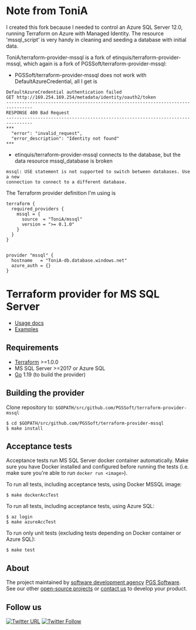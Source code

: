 # Note from ToniA

I created this fork because I needed to control an Azure SQL Server 12.0, running Terraform on Azure with Managed Identity. The resource 'mssql_script' is very handy in cleaning and seeding a database with initial data.

ToniA/terraform-provider-mssql is a fork of etinquis/terraform-provider-mssql, which again is a fork of PGSSoft/terraform-provider-mssql:
* PGSSoft/terraform-provider-mssql does not work with DefaultAzureCredential, all I get is
```
DefaultAzureCredential authentication failed
GET http://169.254.169.254/metadata/identity/oauth2/token
--------------------------------------------------------------------------------
RESPONSE 400 Bad Request
--------------------------------------------------------------------------------
***
  "error": "invalid_request",
  "error_description": "Identity not found"
***
```
* etinquis/terraform-provider-mssql connects to the database, but the data resource mssql_database is broken
```
mssql: USE statement is not supported to switch between databases. Use a new
connection to connect to a different database.
```

The Terraform provider definition I'm using is
```
terraform {
  required_providers {
    mssql = {
      source  = "ToniA/mssql"
      version = ">= 0.1.0"
    }
  }
}


provider "mssql" {
  hostname   = "ToniA-db.database.windows.net"
  azure_auth = {}
}
```

# Terraform provider for MS SQL Server

- [Usage docs](docs/index.md)
- [Examples](examples/)

## Requirements
- [Terraform](https://www.terraform.io/downloads) >=1.0.0
- MS SQL Server >=2017 or Azure SQL
- [Go](https://go.dev/doc/install) 1.19 (to build the provider)

## Building the provider
Clone repository to: `$GOPATH/src/github.com/PGSSoft/terraform-provider-mssql`

```shell
$ cd $GOPATH/src/github.com/PGSSoft/terraform-provider-mssql
$ make install
```

## Acceptance tests
Acceptance tests run MS SQL Server docker container automatically.
Make sure you have Docker installed and configured before running the tests (i.e. make sure you're able to run `docker run <image>`).

To run all tests, including acceptance tests, using Docker MSSQL image:
```shell
$ make dockerAccTest
```

To run all tests, including acceptance tests, using Azure SQL:
```shell
$ az login
$ make azureAccTest
```


To run only unit tests (excluding tests depending on Docker container or Azure SQL):
```shell
$ make test
```

## About

The project maintained by [software development agency](https://www.pgs-soft.com/) [PGS Software](https://www.pgs-soft.com/).
See our other [open-source projects](https://github.com/PGSSoft) or [contact us](https://www.pgs-soft.com/contact-us/) to develop your product.


## Follow us

[![Twitter URL](https://img.shields.io/twitter/url/http/shields.io.svg?style=social)](https://twitter.com/intent/tweet?text=https://github.com/PGSSoft/InAppPurchaseButton)
[![Twitter Follow](https://img.shields.io/twitter/follow/pgssoftware.svg?style=social&label=Follow)](https://twitter.com/pgssoftware)
